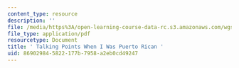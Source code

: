 ```yaml
---
content_type: resource
description: ''
file: /media/https%3A/open-learning-course-data-rc.s3.amazonaws.com/wgs-s10-special-topics-in-women-gender-studies-seminar-latina-womens-voices-spring-2010/869029845822177b7958a2eb0cd49247_MITWGS_S10S10_tp_ptocan.pdf
file_type: application/pdf
resourcetype: Document
title: ' Talking Points When I Was Puerto Rican '
uid: 86902984-5822-177b-7958-a2eb0cd49247
---
```


